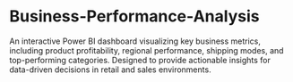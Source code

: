 # Business-Performance-Analysis
An interactive Power BI dashboard visualizing key business metrics, including product profitability, regional performance, shipping modes, and top-performing categories. Designed to provide actionable insights for data-driven decisions in retail and sales environments.
